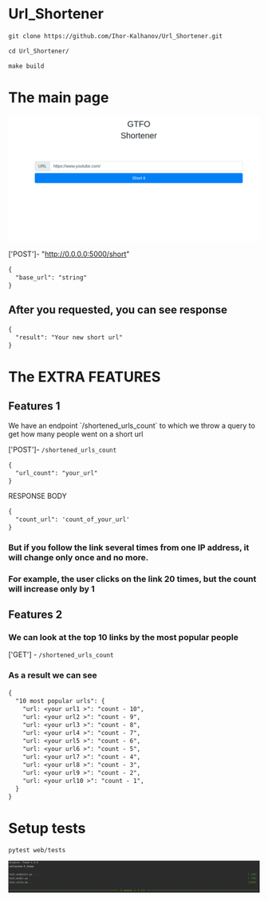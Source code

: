# Url_Shortener

 ```
 git clone https://github.com/Ihor-Kalhanov/Url_Shortener.git
````

```
cd Url_Shortener/
````

```
make build 
````

<h1>The main page</h1>

![plot](docs/main.png)

['POST']- "http://0.0.0.0:5000/short"

```
{
  "base_url": "string"
}
````

<h2>After you requested, you can see response</h2>

```
{
  "result": "Your new short url"
}
````

## <h1>The EXTRA FEATURES</h1>

<h2>Features 1</h1>
We have an endpoint `/shortened_urls_count` to which we throw a query to get how many people went on a short url

['POST']- `/shortened_urls_count`

```
{
  "url_count": "your_url"
}
````

RESPONSE BODY

```
{
  "count_url": 'count_of_your_url'
}
````

### But if you follow the link several times from one IP address, it will change only once and no more.

### For example, the user clicks on the link 20 times, but the count will increase only by 1

<h2>Features 2</h1>

### We can look at the top 10 links by the most popular people

['GET'] - `/shortened_urls_count`

### As a result we can see

```
{
  "10 most popular urls": {
    "url: <your url1 >": "count - 10",
    "url: <your url2 >": "count - 9",
    "url: <your url3 >": "count - 8",
    "url: <your url4 >": "count - 7",
    "url: <your url5 >": "count - 6",
    "url: <your url6 >": "count - 5",
    "url: <your url7 >": "count - 4",
    "url: <your url8 >": "count - 3",
    "url: <your url9 >": "count - 2",
    "url: <your url10 >": "count - 1",
  }
}
````
## <h1>Setup tests</h1>
```
pytest web/tests
````
![plot](docs/run_test.png)
